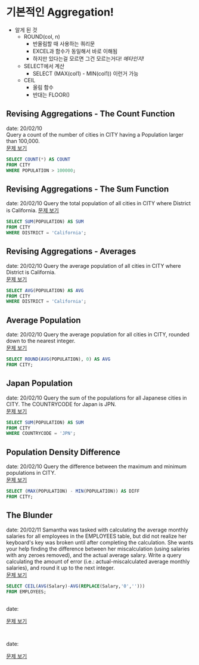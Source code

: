 # 기본적인 Aggregation! 
* 알게 된 것
  * ROUND(col, n)
    * 반올림할 때 사용하는 쿼리문
    * EXCEL과 함수가 동일해서 바로 이해됨
    * 하지만 있다는걸 모르면 그건 모르는거다! *메타인지!*
  * SELECT에서 계산
    * SELECT (MAX(col1) - MIN(col1)) 이런거 가능
  * CEIL
    * 올림 함수
    * 반대는 FLOOR()

## Revising Aggregations - The Count Function
date: 20/02/10  
Query a count of the number of cities in CITY having a Population larger than 100,000.  
[문제 보기](https://www.hackerrank.com/challenges/revising-aggregations-the-count-function/problem)  
```SQL
SELECT COUNT(*) AS COUNT
FROM CITY
WHERE POPULATION > 100000;
```

## Revising Aggregations - The Sum Function
date: 20/02/10
  Query the total population of all cities in CITY where District is California.
[문제 보기](https://www.hackerrank.com/challenges/revising-aggregations-sum/problem?h_r=next-challenge&h_v=zen)  
```SQL
SELECT SUM(POPULATION) AS SUM
FROM CITY
WHERE DISTRICT = 'California';
```

## Revising Aggregations - Averages
date: 20/02/10
Query the average population of all cities in CITY where District is California.  
[문제 보기](https://www.hackerrank.com/challenges/revising-aggregations-the-average-function/problem?h_r=next-challenge&h_v=zen&h_r=next-challenge&h_v=zen)  
```SQL
SELECT AVG(POPULATION) AS AVG
FROM CITY
WHERE DISTRICT = 'California';
```

## Average Population
date: 20/02/10
Query the average population for all cities in CITY, rounded down to the nearest integer.  
[문제 보기](https://www.hackerrank.com/challenges/average-population/problem?h_r=next-challenge&h_v=zen&h_r=next-challenge&h_v=zen&h_r=next-challenge&h_v=zen)  
```SQL
SELECT ROUND(AVG(POPULATION), 0) AS AVG
FROM CITY;
```

## Japan Population
date: 20/02/10
Query the sum of the populations for all Japanese cities in CITY. The COUNTRYCODE for Japan is JPN.  
[문제 보기](https://www.hackerrank.com/challenges/japan-population/problem?h_r=next-challenge&h_v=zen&h_r=next-challenge&h_v=zen&h_r=next-challenge&h_v=zen&h_r=next-challenge&h_v=zen)  
```SQL
SELECT SUM(POPULATION) AS SUM
FROM CITY
WHERE COUNTRYCODE = 'JPN';
```

## Population Density Difference
date: 20/02/10
Query the difference between the maximum and minimum populations in CITY.  
[문제 보기](https://www.hackerrank.com/challenges/population-density-difference/problem?h_r=next-challenge&h_v=zen&h_r=next-challenge&h_v=zen&h_r=next-challenge&h_v=zen&h_r=next-challenge&h_v=zen&h_r=next-challenge&h_v=zen)  
```SQL
SELECT (MAX(POPULATION) - MIN(POPULATION)) AS DIFF
FROM CITY;
```

## The Blunder
date: 20/02/11
Samantha was tasked with calculating the average monthly salaries for all employees in the EMPLOYEES table, but did not realize her keyboard's  key was broken until after completing the calculation. She wants your help finding the difference between her miscalculation (using salaries with any zeroes removed), and the actual average salary.
Write a query calculating the amount of error (i.e.: actual-miscalculated average monthly salaries), and round it up to the next integer.  
[문제 보기](https://www.hackerrank.com/challenges/the-blunder/problem?h_r=next-challenge&h_v=zen&h_r=next-challenge&h_v=zen&h_r=next-challenge&h_v=zen&h_r=next-challenge&h_v=zen&h_r=next-challenge&h_v=zen&h_r=next-challenge&h_v=zen)  
```SQL
SELECT CEIL(AVG(Salary)-AVG(REPLACE(Salary,'0',''))) 
FROM EMPLOYEES;
```

## 
date: 
  
[문제 보기]()  
```SQL

```

## 
date: 
  
[문제 보기]()  
```SQL

```
